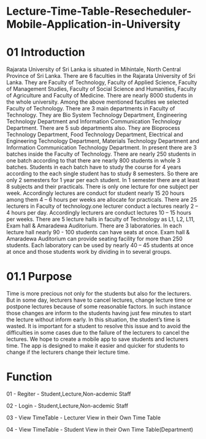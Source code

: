 # Lecture-Time-Table-Resecheduler-Mobile-Application-in-University

# 01 Introduction

   Rajarata University of Sri Lanka is situated in Mihintale, North Central Province of Sri Lanka. There are 6 faculties in the Rajarata University of Sri Lanka. They are Faculty of Technology, Faculty of Applied Science, Faculty of Management Studies, Faculty of Social Science and Humanities, Faculty of Agriculture and Faculty of Medicine. There are nearly 8000 students in the whole university. Among the above mentioned faculties we selected Faculty of Technology.
There are 3 main departments in Faculty of Technology. They are Bio System Technology Department, Engineering Technology Department and Information Communication Technology Department. There are 5 sub departments also. They are Bioprocess Technology Department, Food Technology Department, Electrical and Engineering Technology Department, Materials Technology Department and Information Communication Technology Department. 
In present there are 3 batches inside the Faculty of Technology. There are nearly 250 students in one batch according to that there are nearly 800 students in whole 3 batches. Students in each batch have to study the course for 4 years according to the each single student has to study 8 semesters. So there are only 2 semesters for 1 year per each student. In 1 semester there are at least 8 subjects and their practicals. There is only one lecture for one subject per week. Accordingly lectures are conduct for student nearly 15 20 hours among them 4 – 6 hours per weeks are allocate for practicals. 
There are 25 lecturers in Faculty of technology.one lecturer conduct a lectures nearly 2 – 4 hours per day. Accordingly lecturers are conduct lectures 10 – 15 hours per weeks. 
There are 5 lecture halls in faculty of Technology as L1, L2, L11, Exam hall & Amaradewa Auditorium. There are 3 laboratories. In each lecture hall nearly 90 - 100 students can have seats at once. Exam hall & Amaradewa Auditorium can provide seating facility for more than 250 students. Each laboratory can be used by nearly 40 – 45 students at once at once and those students work by dividing in to several groups. 


# 01.1	Purpose
   Time is more precious not only for the students but also for the lecturers. But in some day, lecturers have to cancel lectures, change lecture time or postpone lectures because of some reasonable factors. In such instance those changes are inform to the students having just few minutes to start the lecture without inform early. In this situation, the student’s time is wasted. It is important for a student to resolve this issue and to avoid the difficulties in some cases due to the failure of the lecturers to cancel the lectures. 
We hope to create a mobile app to save students and lecturers time. The app is designed to make it easier and quicker for students to change if the lecturers change their lecture time. 

# Function
   01 - Regiter - Student,Lecture,Non-acdemic Staff
   
   02 - Login - Student,Lecture,Non-acdemic Staff
   
   03 - View TimeTable - Lecturer View in their Own Time Table
   
   04 - View TimeTable - Student View in their Own Time Table(Department)
